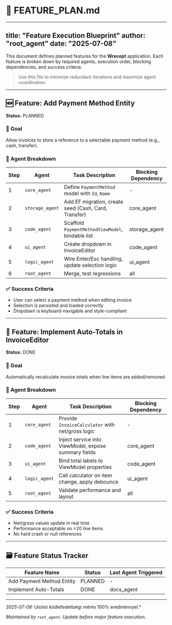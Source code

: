 # 📌 FEATURE\_PLAN.md

---

title: "Feature Execution Blueprint"
author: "root\_agent"
date: "2025-07-08"
------------------

This document defines planned features for the **Wrecept** application. Each feature is broken down by required agents, execution order, blocking dependencies, and success criteria.

> Use this file to minimize redundant iterations and maximize agent coordination.

---

## 🆕 Feature: Add Payment Method Entity

**Status:** PLANNED

### 🎯 Goal

Allow invoices to store a reference to a selectable payment method (e.g., cash, transfer).

### 🧩 Agent Breakdown

| Step | Agent           | Task Description                                     | Blocking Dependency |
| ---- | --------------- | ---------------------------------------------------- | ------------------- |
| 1    | `core_agent`    | Define `PaymentMethod` model with `Id`, `Name`       | -                   |
| 2    | `storage_agent` | Add EF migration, create seed (Cash, Card, Transfer) | core\_agent         |
| 3    | `code_agent`    | Scaffold `PaymentMethodViewModel`, bindable list     | storage\_agent      |
| 4    | `ui_agent`      | Create dropdown in InvoiceEditor                     | code\_agent         |
| 5    | `logic_agent`   | Wire Enter/Esc handling, update selection logic      | ui\_agent           |
| 6    | `root_agent`    | Merge, test regressions                              | all                 |

### ✅ Success Criteria

* User can select a payment method when editing invoice
* Selection is persisted and loaded correctly
* Dropdown is keyboard-navigable and style-compliant

---

## 🧮 Feature: Implement Auto-Totals in InvoiceEditor

**Status:** DONE

### 🎯 Goal

Automatically recalculate invoice totals when line items are added/removed.

### 🧩 Agent Breakdown

| Step | Agent         | Task Description                                     | Blocking Dependency |
| ---- | ------------- | ---------------------------------------------------- | ------------------- |
| 1    | `core_agent`  | Provide `InvoiceCalculator` with net/gross logic     | -                   |
| 2    | `code_agent`  | Inject service into ViewModel, expose summary fields | core\_agent         |
| 3    | `ui_agent`    | Bind total labels to ViewModel properties            | code\_agent         |
| 4    | `logic_agent` | Call calculator on item change, apply debounce       | ui\_agent           |
| 5    | `root_agent`  | Validate performance and layout                      | all                 |

### ✅ Success Criteria

* Net/gross values update in real time
* Performance acceptable on >20 line items
* No hard crash or null references

---


## 🗃️ Feature Status Tracker

| Feature Name                  | Status      | Last Agent Triggered |
| ----------------------------- | ----------- | -------------------- |
| Add Payment Method Entity     | PLANNED     | -                    |
| Implement Auto-Totals         | DONE        | docs_agent           |

---

*2025-07-08:* Utolsó kódlefedettségi mérés 100% eredménnyel.*

*Maintained by `root_agent`. Update before major feature execution.*
